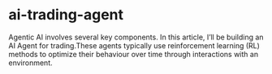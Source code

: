 # ai-trading-agent
Agentic AI involves several key components. In this article, I’ll be building an AI Agent for trading.These agents typically use reinforcement learning (RL) methods to optimize their behaviour over time through interactions with an environment.
